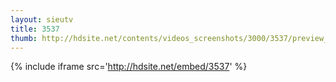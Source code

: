 ```yaml
---
layout: sieutv
title: 3537
thumb: http://hdsite.net/contents/videos_screenshots/3000/3537/preview_360p.mp4.jpg
---
```

{% include iframe src='http://hdsite.net/embed/3537' %}
 
